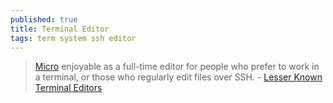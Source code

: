 ```yaml
---
published: true
title: Terminal Editor
tags: term system ssh editor
---
```

> [Micro](https://github.com/zyedidia/micro) enjoyable as a full-time editor for people who prefer to work in a terminal, or those who regularly edit files over SSH. - [Lesser Known Terminal Editors](https://news.ycombinator.com/item?id=27481277)
